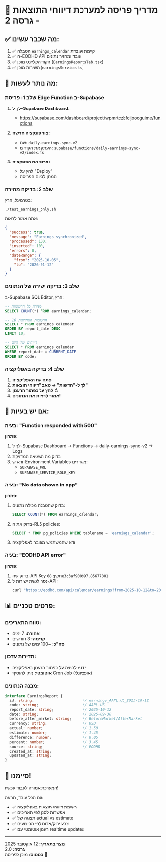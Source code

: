 # 🚀 מדריך פריסה למערכת דיווחי התוצאות - גרסה 2

## ✅ מה שכבר עשינו:
1. ✅ הטבלה `earnings_calendar` קיימת ועובדת
2. ✅ ה-EODHD API עובד ומחזיר נתונים
3. ✅ הקוד הקליינט מוכן (`EarningsReportsTab.tsx`)
4. ✅ השירות מוכן (`earningsService.ts`)

## 🎯 מה נותר לעשות:

### שלב 1: פריסת Edge Function ב-Supabase

1. **לך ל-Supabase Dashboard:**
   - https://supabase.com/dashboard/project/wpmrtczbfcijoocguime/functions

2. **צור פונקציה חדשה:**
   - שם: `daily-earnings-sync-v2`
   - העתק את הקוד מ: `supabase/functions/daily-earnings-sync-v2/index.ts`

3. **פרוס את הפונקציה:**
   - לחץ על "Deploy"
   - המתן לסיום הפריסה

### שלב 2: בדיקה מהירה

בטרמינל, הרץ:
```bash
./test_earnings_only.sh
```

אתה אמור לראות:
```json
{
  "success": true,
  "message": "Earnings synchronized",
  "processed": 100,
  "inserted": 100,
  "errors": 0,
  "dateRange": {
    "from": "2025-10-05",
    "to": "2026-01-12"
  }
}
```

### שלב 3: בדיקה ישירה של הנתונים

ב-Supabase SQL Editor, הרץ:
```sql
-- ספירת כל הרשומות
SELECT COUNT(*) FROM earnings_calendar;

-- 10 הרשומות האחרונות
SELECT * FROM earnings_calendar 
ORDER BY report_date DESC 
LIMIT 10;

-- דיווחים של היום
SELECT * FROM earnings_calendar 
WHERE report_date = CURRENT_DATE
ORDER BY code;
```

### שלב 4: בדיקה באפליקציה

1. **פתח את האפליקציה**
2. **לך ל-"חדשות" → טאב "דיווחי תוצאות"**
3. **לחץ על כפתור הרענון** ↻
4. **אמור לראות את הנתונים!**

## 🔧 אם יש בעיות:

### בעיה: "Function responded with 500"
**פתרון:**
1. לך ל-Supabase Dashboard → Functions → daily-earnings-sync-v2 → Logs
2. בדוק מה השגיאה המדויקת
3. ודא ש-Environment Variables מוגדרים:
   - `SUPABASE_URL`
   - `SUPABASE_SERVICE_ROLE_KEY`

### בעיה: "No data shown in app"
**פתרון:**
1. בדוק שהטבלה מכילה נתונים:
   ```sql
   SELECT COUNT(*) FROM earnings_calendar;
   ```
2. בדוק את ה-RLS policies:
   ```sql
   SELECT * FROM pg_policies WHERE tablename = 'earnings_calendar';
   ```
3. ודא שהמשתמש מחובר לאפליקציה

### בעיה: "EODHD API error"
**פתרון:**
1. בדוק שה-API Key תקין: `68e3c3af900997.85677801`
2. נסה לגשת ישירות ל-API:
   ```bash
   curl "https://eodhd.com/api/calendar/earnings?from=2025-10-12&to=2025-10-12&api_token=68e3c3af900997.85677801&fmt=json"
   ```

## 📊 פרטים טכניים:

### טווח התאריכים:
- **אחורה:** 7 ימים
- **קדימה:** 3 חודשים
- **סה"כ:** ~100 ימים של נתונים

### תדירות עדכון:
- **ידני:** לחיצה על כפתור הרענון באפליקציה
- **אוטומטי:** ניתן להוסיף Cron Job (אופציונלי)

### מבנה הנתונים:
```typescript
interface EarningsReport {
  id: string;                      // earnings_AAPL.US_2025-10-12
  code: string;                    // AAPL.US
  report_date: string;             // 2025-10-12
  date: string;                    // 2025-09-30
  before_after_market: string;     // BeforeMarket/AfterMarket
  currency: string;                // USD
  actual: number;                  // 1.50
  estimate: number;                // 1.45
  difference: number;              // 0.05
  percent: number;                 // 3.45
  source: string;                  // EODHD
  created_at: string;
  updated_at: string;
}
```

## 🎉 סיימנו!

המערכת אמורה לעבוד עכשיו!

אם הכל עובד, תראה:
- ✅ רשימת דיווחי תוצאות באפליקציה
- ✅ אפשרות לסנן לפי תאריכים
- ✅ תצוגה של actual vs estimate
- ✅ צבע ירוק/אדום לפי הביצועים
- ✅ רענון אוטומטי עם realtime updates

---

**נוצר בתאריך:** 12 אוקטובר 2025  
**גרסה:** 2.0  
**סטטוס:** מוכן לפריסה 🚀
